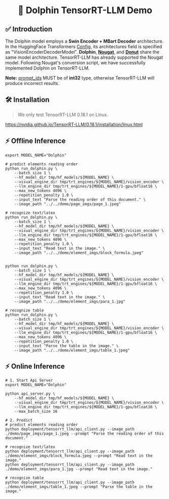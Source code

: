 <h1 align="center">
🚀 Dolphin TensorRT-LLM Demo
</h1>

## ✅ Introduction
The Dolphin model employs a **Swin Encoder + MBart Decoder** architecture. In the HuggingFace Transformers [Config](https://huggingface.co/ByteDance/Dolphin/blob/main/config.json),
its architectures field is specified as "VisionEncoderDecoderModel". **Dolphin**, **[Nougat](https://huggingface.co/docs/transformers/model_doc/nougat)**, and **[Donut](https://huggingface.co/docs/transformers/model_doc/donut)** share the same model architecture. TensorRT-LLM has already supported the Nougat model.
Following Nougat's conversion script, we have successfully implemented Dolphin on TensorRT-LLM.

**Note:** [prompt_ids](./dolphin_runner.py#L120) MUST be of **int32** type, otherwise TensorRT-LLM will produce incorrect results.

## 🛠️ Installation
> We only test TensorRT-LLM 0.18.1 on Linux.

https://nvidia.github.io/TensorRT-LLM/0.18.1/installation/linux.html


## ⚡ Offline Inference
```
export MODEL_NAME="Dolphin"

# predict elements reading order
python run_dolphin.py \
    --batch_size 1 \
    --hf_model_dir tmp/hf_models/${MODEL_NAME} \
    --visual_engine_dir tmp/trt_engines/${MODEL_NAME}/vision_encoder \
    --llm_engine_dir tmp/trt_engines/${MODEL_NAME}/1-gpu/bfloat16 \
    --max_new_tokens 4096 \
    --repetition_penalty 1.0 \
    --input_text "Parse the reading order of this document." \
    --image_path "../../demo/page_imgs/page_1.jpeg"

# recognize text/latex
python run_dolphin.py \
    --batch_size 1 \
    --hf_model_dir tmp/hf_models/${MODEL_NAME} \
    --visual_engine_dir tmp/trt_engines/${MODEL_NAME}/vision_encoder \
    --llm_engine_dir tmp/trt_engines/${MODEL_NAME}/1-gpu/bfloat16 \
    --max_new_tokens 4096 \
    --repetition_penalty 1.0 \
    --input_text "Read text in the image." \
    --image_path "../../demo/element_imgs/block_formula.jpeg"


python run_dolphin.py \
    --batch_size 1 \
    --hf_model_dir tmp/hf_models/${MODEL_NAME} \
    --visual_engine_dir tmp/trt_engines/${MODEL_NAME}/vision_encoder \
    --llm_engine_dir tmp/trt_engines/${MODEL_NAME}/1-gpu/bfloat16 \
    --max_new_tokens 4096 \
    --repetition_penalty 1.0 \
    --input_text "Read text in the image." \
    --image_path "../../demo/element_imgs/para_1.jpg"

# recognize table
python run_dolphin.py \
    --batch_size 1 \
    --hf_model_dir tmp/hf_models/${MODEL_NAME} \
    --visual_engine_dir tmp/trt_engines/${MODEL_NAME}/vision_encoder \
    --llm_engine_dir tmp/trt_engines/${MODEL_NAME}/1-gpu/bfloat16 \
    --max_new_tokens 4096 \
    --repetition_penalty 1.0 \
    --input_text "Parse the table in the image." \
    --image_path "../../demo/element_imgs/table_1.jpeg"
```


## ⚡ Online Inference
```
# 1. Start Api Server
export MODEL_NAME="Dolphin"

python api_server.py \
    --hf_model_dir tmp/hf_models/${MODEL_NAME} \
    --visual_engine_dir tmp/trt_engines/${MODEL_NAME}/vision_encoder \
    --llm_engine_dir tmp/trt_engines/${MODEL_NAME}/1-gpu/bfloat16 \
    --max_batch_size 16

# 2. Predict
# predict elements reading order
python deployment/tensorrt_llm/api_client.py --image_path ./demo/page_imgs/page_1.jpeg --prompt "Parse the reading order of this document."

# recognize text/latex
python deployment/tensorrt_llm/api_client.py --image_path ./demo/element_imgs/block_formula.jpeg --prompt "Read text in the image."
python deployment/tensorrt_llm/api_client.py --image_path ./demo/element_imgs/para_1.jpg --prompt "Read text in the image."

# recognize table
python deployment/tensorrt_llm/api_client.py --image_path ./demo/element_imgs/table_1.jpeg --prompt "Parse the table in the image."
```
